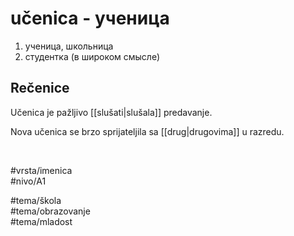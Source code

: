 # učenica - ученица

1. ученица, школьница  
2. студентка (в широком смысле)  

## Rečenice

Učenica je pažljivo [[slušati|slušala]] predavanje.  

Nova učenica se brzo sprijateljila sa [[drug|drugovima]] u razredu.  

<br>

#vrsta/imenica  
#nivo/A1  

#tema/škola  
#tema/obrazovanje  
#tema/mladost
